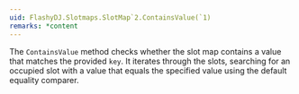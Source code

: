 ```yaml
---
uid: FlashyDJ.Slotmaps.SlotMap`2.ContainsValue(`1)
remarks: *content
---
```


The <code class="method">ContainsValue</code> method checks whether the slot map contains a value that matches the provided <code class="paramref">key</code>. It iterates through the slots, searching for an occupied slot with a value that equals the specified value using the default equality comparer.